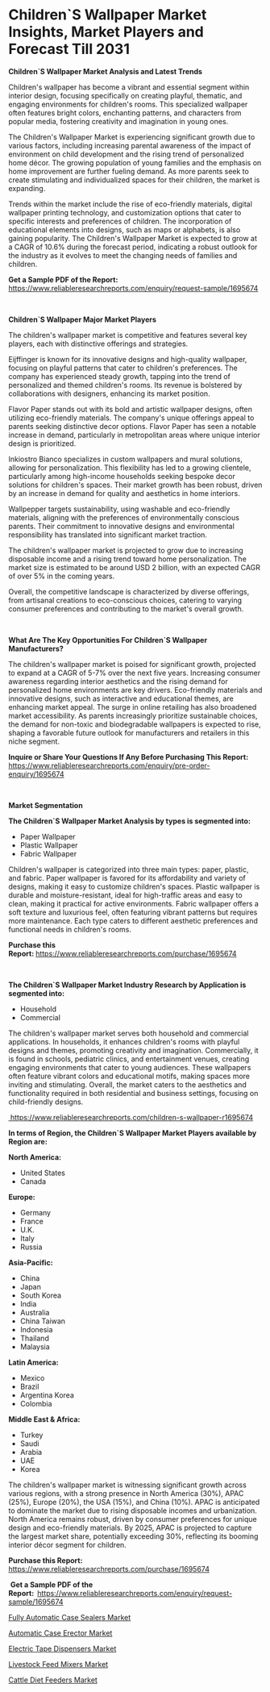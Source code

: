 <p><h1>Children`S Wallpaper Market Insights, Market Players and Forecast Till 2031</h1></p><p><strong>Children`S Wallpaper Market Analysis and Latest Trends</strong></p>
<p><p>Children's wallpaper has become a vibrant and essential segment within interior design, focusing specifically on creating playful, thematic, and engaging environments for children's rooms. This specialized wallpaper often features bright colors, enchanting patterns, and characters from popular media, fostering creativity and imagination in young ones.</p><p>The Children's Wallpaper Market is experiencing significant growth due to various factors, including increasing parental awareness of the impact of environment on child development and the rising trend of personalized home décor. The growing population of young families and the emphasis on home improvement are further fueling demand. As more parents seek to create stimulating and individualized spaces for their children, the market is expanding.</p><p>Trends within the market include the rise of eco-friendly materials, digital wallpaper printing technology, and customization options that cater to specific interests and preferences of children. The incorporation of educational elements into designs, such as maps or alphabets, is also gaining popularity. The Children's Wallpaper Market is expected to grow at a CAGR of 10.6% during the forecast period, indicating a robust outlook for the industry as it evolves to meet the changing needs of families and children.</p></p>
<p><strong>Get a Sample PDF of the Report:&nbsp;</strong> <a href="https://www.reliableresearchreports.com/enquiry/request-sample/1695674?utm_campaign=1629&utm_medium=2&utm_source=Github&utm_content=ia&utm_term=19102024&utm_id=childrens-wallpaper">https://www.reliableresearchreports.com/enquiry/request-sample/1695674</a></p>
<p>&nbsp;</p>
<p><strong>Children`S Wallpaper Major Market Players</strong></p>
<p><p>The children's wallpaper market is competitive and features several key players, each with distinctive offerings and strategies. </p><p>Eijffinger is known for its innovative designs and high-quality wallpaper, focusing on playful patterns that cater to children's preferences. The company has experienced steady growth, tapping into the trend of personalized and themed children's rooms. Its revenue is bolstered by collaborations with designers, enhancing its market position.</p><p>Flavor Paper stands out with its bold and artistic wallpaper designs, often utilizing eco-friendly materials. The company's unique offerings appeal to parents seeking distinctive decor options. Flavor Paper has seen a notable increase in demand, particularly in metropolitan areas where unique interior design is prioritized.</p><p>Inkiostro Bianco specializes in custom wallpapers and mural solutions, allowing for personalization. This flexibility has led to a growing clientele, particularly among high-income households seeking bespoke decor solutions for children's spaces. Their market growth has been robust, driven by an increase in demand for quality and aesthetics in home interiors.</p><p>Wallpepper targets sustainability, using washable and eco-friendly materials, aligning with the preferences of environmentally conscious parents. Their commitment to innovative designs and environmental responsibility has translated into significant market traction.</p><p>The children's wallpaper market is projected to grow due to increasing disposable income and a rising trend toward home personalization. The market size is estimated to be around USD 2 billion, with an expected CAGR of over 5% in the coming years. </p><p>Overall, the competitive landscape is characterized by diverse offerings, from artisanal creations to eco-conscious choices, catering to varying consumer preferences and contributing to the market's overall growth.</p></p>
<p>&nbsp;</p>
<p><strong>What Are The Key Opportunities For Children`S Wallpaper Manufacturers?</strong></p>
<p><p>The children's wallpaper market is poised for significant growth, projected to expand at a CAGR of 5-7% over the next five years. Increasing consumer awareness regarding interior aesthetics and the rising demand for personalized home environments are key drivers. Eco-friendly materials and innovative designs, such as interactive and educational themes, are enhancing market appeal. The surge in online retailing has also broadened market accessibility. As parents increasingly prioritize sustainable choices, the demand for non-toxic and biodegradable wallpapers is expected to rise, shaping a favorable future outlook for manufacturers and retailers in this niche segment.</p></p>
<p><strong>Inquire or Share Your Questions If Any Before Purchasing This Report:</strong> <a href="https://www.reliableresearchreports.com/enquiry/pre-order-enquiry/1695674?utm_campaign=1629&utm_medium=2&utm_source=Github&utm_content=ia&utm_term=19102024&utm_id=childrens-wallpaper">https://www.reliableresearchreports.com/enquiry/pre-order-enquiry/1695674</a></p>
<p>&nbsp;</p>
<p><strong>Market Segmentation</strong></p>
<p><strong>The Children`S Wallpaper Market Analysis by types is segmented into:</strong></p>
<p><ul><li>Paper Wallpaper</li><li>Plastic Wallpaper</li><li>Fabric Wallpaper</li></ul></p>
<p><p>Children's wallpaper is categorized into three main types: paper, plastic, and fabric. Paper wallpaper is favored for its affordability and variety of designs, making it easy to customize children's spaces. Plastic wallpaper is durable and moisture-resistant, ideal for high-traffic areas and easy to clean, making it practical for active environments. Fabric wallpaper offers a soft texture and luxurious feel, often featuring vibrant patterns but requires more maintenance. Each type caters to different aesthetic preferences and functional needs in children's rooms.</p></p>
<p><strong>Purchase this Report:&nbsp;</strong><a href="https://www.reliableresearchreports.com/purchase/1695674?utm_campaign=1629&utm_medium=2&utm_source=Github&utm_content=ia&utm_term=19102024&utm_id=childrens-wallpaper">https://www.reliableresearchreports.com/purchase/1695674</a></p>
<p>&nbsp;</p>
<p><strong>The Children`S Wallpaper Market Industry Research by Application is segmented into:</strong></p>
<p><ul><li>Household</li><li>Commercial</li></ul></p>
<p><p>The children's wallpaper market serves both household and commercial applications. In households, it enhances children's rooms with playful designs and themes, promoting creativity and imagination. Commercially, it is found in schools, pediatric clinics, and entertainment venues, creating engaging environments that cater to young audiences. These wallpapers often feature vibrant colors and educational motifs, making spaces more inviting and stimulating. Overall, the market caters to the aesthetics and functionality required in both residential and business settings, focusing on child-friendly designs.</p></p>
<p><a href="https://www.reliableresearchreports.com/children-s-wallpaper-r1695674?utm_campaign=1629&utm_medium=2&utm_source=Github&utm_content=ia&utm_term=19102024&utm_id=childrens-wallpaper">&nbsp;https://www.reliableresearchreports.com/children-s-wallpaper-r1695674</a></p>
<p><strong>In terms of Region, the Children`S Wallpaper Market Players available by Region are:</strong></p>
<p>
    <p> <strong> North America: </strong>
        <ul>
            <li>United States</li>
            <li>Canada</li>
        </ul>
        </p> 
    <p> <strong> Europe: </strong>
        <ul>
            <li>Germany</li>
            <li>France</li>
            <li>U.K.</li>
            <li>Italy</li>
            <li>Russia</li>
        </ul>
        </p> 
    <p> <strong> Asia-Pacific: </strong>
        <ul>
            <li>China</li>
            <li>Japan</li>
            <li>South Korea</li>
            <li>India</li>
            <li>Australia</li>
            <li>China Taiwan</li>
            <li>Indonesia</li>
            <li>Thailand</li>
            <li>Malaysia</li>
        </ul>
        </p> 
    <p> <strong> Latin America: </strong>
        <ul>
            <li>Mexico</li>
            <li>Brazil</li>
            <li>Argentina Korea</li>
            <li>Colombia</li>
        </ul>
        </p> 
    <p> <strong> Middle East & Africa: </strong>
        <ul>
            <li>Turkey</li>
            <li>Saudi</li>
            <li>Arabia</li>
            <li>UAE</li>
            <li>Korea</li>
        </ul>
    </p>
    </p>
<p><p>The children's wallpaper market is witnessing significant growth across various regions, with a strong presence in North America (30%), APAC (25%), Europe (20%), the USA (15%), and China (10%). APAC is anticipated to dominate the market due to rising disposable incomes and urbanization. North America remains robust, driven by consumer preferences for unique design and eco-friendly materials. By 2025, APAC is projected to capture the largest market share, potentially exceeding 30%, reflecting its booming interior décor segment for children.</p></p>
<p><strong>Purchase this Report: </strong><a href="https://www.reliableresearchreports.com/purchase/1695674?utm_campaign=1629&utm_medium=2&utm_source=Github&utm_content=ia&utm_term=19102024&utm_id=childrens-wallpaper">https://www.reliableresearchreports.com/purchase/1695674</a></p>
<p>&nbsp;<strong>Get a Sample PDF of the Report:&nbsp;&nbsp;</strong><a href="https://www.reliableresearchreports.com/enquiry/request-sample/1695674?utm_campaign=1629&utm_medium=2&utm_source=Github&utm_content=ia&utm_term=19102024&utm_id=childrens-wallpaper">https://www.reliableresearchreports.com/enquiry/request-sample/1695674</a></p>
<p><strong></strong></p>
<p><p><a href="https://www.linkedin.com/pulse/pulse-fully-automatic-case-sealers-rhythms-change-market-resonance-vzlrc?utm_campaign=1629&utm_medium=2&utm_source=Github&utm_content=ia&utm_term=19102024&utm_id=childrens-wallpaper">Fully Automatic Case Sealers Market</a></p><p><a href="https://www.linkedin.com/pulse/charting-future-comprehensive-analysis-global-automatic-case-wryxc?utm_campaign=1629&utm_medium=2&utm_source=Github&utm_content=ia&utm_term=19102024&utm_id=childrens-wallpaper">Automatic Case Erector Market</a></p><p><a href="https://www.linkedin.com/pulse/electric-tape-dispensers-market-pulse-132-expansion-blueprint-48kkc?utm_campaign=1629&utm_medium=2&utm_source=Github&utm_content=ia&utm_term=19102024&utm_id=childrens-wallpaper">Electric Tape Dispensers Market</a></p><p><a href="https://www.linkedin.com/pulse/consumer-behavior-shifts-livestock-feed-mixers-market-bt61c?utm_campaign=1629&utm_medium=2&utm_source=Github&utm_content=ia&utm_term=19102024&utm_id=childrens-wallpaper">Livestock Feed Mixers Market</a></p><p><a href="https://www.linkedin.com/pulse/evolution-cattle-diet-feeders-market-key-shifts-from-2024-2031-cdh7c?utm_campaign=1629&utm_medium=2&utm_source=Github&utm_content=ia&utm_term=19102024&utm_id=childrens-wallpaper">Cattle Diet Feeders Market</a></p></p>